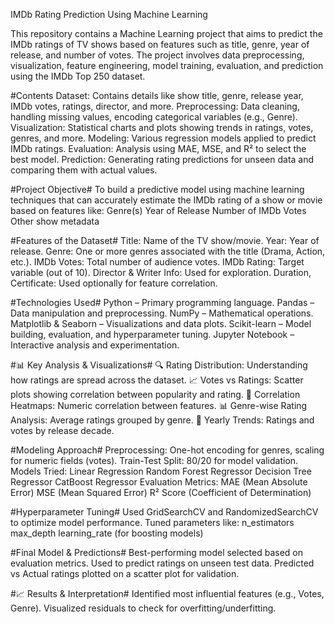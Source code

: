 IMDb Rating Prediction Using Machine Learning

This repository contains a Machine Learning project that aims to predict the IMDb ratings of TV shows based on features such as title, genre, year of release, and number of votes. The project involves data preprocessing, visualization, feature engineering, model training, evaluation, and prediction using the IMDb Top 250 dataset.

#Contents
Dataset: Contains details like show title, genre, release year, IMDb votes, ratings, director, and more.
Preprocessing: Data cleaning, handling missing values, encoding categorical variables (e.g., Genre).
Visualization: Statistical charts and plots showing trends in ratings, votes, genres, and more.
Modeling: Various regression models applied to predict IMDb ratings.
Evaluation: Analysis using MAE, MSE, and R² to select the best model.
Prediction: Generating rating predictions for unseen data and comparing them with actual values.

#Project Objective#
To build a predictive model using machine learning techniques that can accurately estimate the IMDb rating of a show or movie based on features like:
Genre(s)
Year of Release
Number of IMDb Votes
Other show metadata

#Features of the Dataset#
Title: Name of the TV show/movie.
Year: Year of release.
Genre: One or more genres associated with the title (Drama, Action, etc.).
IMDb Votes: Total number of audience votes.
IMDb Rating: Target variable (out of 10).
Director & Writer Info: Used for exploration.
Duration, Certificate: Used optionally for feature correlation.

#Technologies Used#
Python – Primary programming language.
Pandas – Data manipulation and preprocessing.
NumPy – Mathematical operations.
Matplotlib & Seaborn – Visualizations and data plots.
Scikit-learn – Model building, evaluation, and hyperparameter tuning.
Jupyter Notebook – Interactive analysis and experimentation.

#📊 Key Analysis & Visualizations#
🔍 Rating Distribution: Understanding how ratings are spread across the dataset.
📈 Votes vs Ratings: Scatter plots showing correlation between popularity and rating.
🧠 Correlation Heatmaps: Numeric correlation between features.
📊 Genre-wise Rating Analysis: Average ratings grouped by genre.
📅 Yearly Trends: Ratings and votes by release decade.

#Modeling Approach#
Preprocessing: One-hot encoding for genres, scaling for numeric fields (votes).
Train-Test Split: 80/20 for model validation.
Models Tried:
Linear Regression
Random Forest Regressor
Decision Tree Regressor
CatBoost Regressor
Evaluation Metrics:
MAE (Mean Absolute Error)
MSE (Mean Squared Error)
R² Score (Coefficient of Determination)

#Hyperparameter Tuning#
Used GridSearchCV and RandomizedSearchCV to optimize model performance.
Tuned parameters like:
n_estimators
max_depth
learning_rate (for boosting models)

#Final Model & Predictions#
Best-performing model selected based on evaluation metrics.
Used to predict ratings on unseen test data.
Predicted vs Actual ratings plotted on a scatter plot for validation.

#📈 Results & Interpretation#
Identified most influential features (e.g., Votes, Genre).
Visualized residuals to check for overfitting/underfitting.
